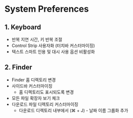 # System Preferences
 
## 1. Keyboard

- 반복 지연 시간, 키 반복 조절
- Control Strip 사용자화 (터치바 커스터마이징)
- 텍스트 스마트 인용 및 대시 사용 옵션 비활성화

## 2. Finder

- Finder 홈 디렉토리 변경
- 사이드바 커스터마이징
    - 홈 디렉토리도 표시되도록 변경
- 모든 파일 확장자 보기 체크
- 다운로드 파일 디렉토리 커스터마이징
    - 다운로드 디렉토리 내부에서 (⌘ + J) - 날짜 이름 그룹화 추가